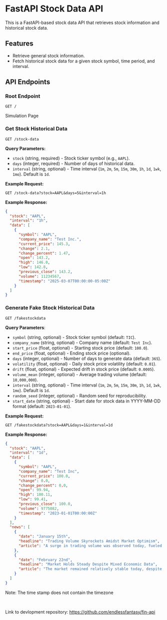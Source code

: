 # FastAPI Stock Data API

This is a FastAPI-based stock data API that retrieves stock information and historical stock data.

## Features
- Retrieve general stock information.
- Fetch historical stock data for a given stock symbol, time period, and interval.


## API Endpoints

### Root Endpoint
```http
GET /
```
Simulation Page


### Get Stock Historical Data
```http
GET /stock-data
```
**Query Parameters:**
- `stock` (string, required) - Stock ticker symbol (e.g., `AAPL`).
- `days` (integer, required) - Number of days of historical data.
- `interval` (string, optional) - Time interval (`1m`, `2m`, `5m`, `15m`, `30m`, `1h`, `1d`, `1wk`, `1mo`). Default is `1d`.

**Example Request:**
```http
GET /stock-data?stock=AAPL&days=5&interval=1h
```

**Example Response:**
```json
{
  "stock": "AAPL",
  "interval": "1h",
  "data": [
    {
      "symbol": "AAPL",
      "company_name": "Test Inc.",
      "current_price": 145.3,
      "change": 2.1,
      "change_percent": 1.47,
      "open": 143.2,
      "high": 146.0,
      "low": 142.8,
      "previous_close": 143.2,
      "volume": 11234567,
      "timestamp": "2025-03-07T00:00:00-05:00Z"
    }
  ]
}
```

### Generate Fake Stock Historical Data
```http
GET /fakestockdata
```

**Query Parameters**:

- `symbol` (string, optional) - Stock ticker symbol (default: `TIC`).
- `company_name` (string, optional) - Company name (default: `Test Inc`).
- `start_price` (float, optional) - Starting stock price (default: `100.0`).
- `end_price` (float, optional) - Ending stock price (optional).
- `days` (integer, optional) - Number of days to generate data (default: `365`).
- `volatility` (float, optional) - Daily stock price volatility (default: `0.01`).
- `drift` (float, optional) - Expected drift in stock price (default: `0.0005`).
- `volume_mean` (integer, optional) - Average trading volume (default: `10,000,000`).
- `interval` (string, optional) - Time interval (`1m`, `2m`, `5m`, `15m`, `30m`, `1h`, `1d`, `1wk`, `1mo`). Default is `1d`.
- `random_seed` (integer, optional) - Random seed for reproducibility.
- `start_date` (string, optional) - Start date for stock data in YYYY-MM-DD format (default: `2023-01-01`).


**Example Request:**
```http
GET /fakestockdata?stock=AAPL&days=1&interval=1d
```

**Example Response:**
```json
{
  "stock": "AAPL",
  "interval": "1d",
  "data": [
    {
      "symbol": "AAPL",
      "company_name": "Test Inc",
      "current_price": 100.0,
      "change": 0.0,
      "change_percent": 0.0,
      "open": 99.94,
      "high": 100.11,
      "low": 99.41,
      "previous_close": 100.0,
      "volume": 9775082,
      "timestamp": "2023-01-01T00:00:00Z"
    }
  ],
  "news": [
    {
      "date": "January 15th",
      "headline": "Trading Volume Skyrockets Amidst Market Optimism",
      "article": "A surge in trading volume was observed today, fueled by positive sentiment surrounding upcoming earnings reports. Investors are eagerly anticipating the release of key financial data, leading to increased activity in the market. Some analysts are predicting a continuation of this trend as more companies announce their results in the coming weeks."
    },
    {
      "date": "February 22nd",
      "headline": "Market Holds Steady Despite Mixed Economic Data",
      "article": "The market remained relatively stable today, despite the release of mixed economic indicators. While consumer confidence showed signs of improvement, concerns linger regarding inflation and potential interest rate hikes. Experts suggest that investors are adopting a wait-and-see approach as they assess the overall economic outlook."
    }
  ]
}
```
Note: The time stamp does not contain the timezone

<br>

Link to devlopment repository:
https://github.com/endlessfantasy/fin-api